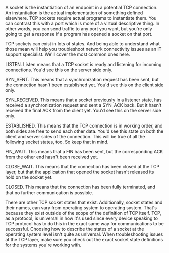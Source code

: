 A socket is the instantiation of an endpoint in a potential TCP connection. An instantiation is the actual implementation of something defined elsewhere. TCP sockets require actual programs to instantiate them. You can contrast this with a port which is more of a virtual descriptive thing. In other words, you can send traffic to any port you want, but you're only going to get a response if a program has opened a socket on that port. 

TCP sockets can exist in lots of states. And being able to understand what those mean will help you troubleshoot network connectivity issues as an IT support specialist. We'll cover the most common ones here. 

LISTEN. Listen means that a TCP socket is ready and listening for incoming connections. You'd see this on the server side only. 

SYN_SENT. This means that a synchronization request has been sent, but the connection hasn't been established yet. You'd see this on the client side only. 

SYN_RECEIVED. This means that a socket previously in a listener state, has received a synchronization request and sent a SYN_ACK back. But it hasn't received the final ACK from the client yet. You'd see this on the server side only. 

ESTABLISHED. This means that the TCP connection is in working order, and both sides are free to send each other data. You'd see this state on both the client and server sides of the connection. This will be true of all the following socket states, too. So keep that in mind. 

FIN_WAIT. This means that a FIN has been sent, but the corresponding ACK from the other end hasn't been received yet. 

CLOSE_WAIT. This means that the connection has been closed at the TCP layer, but that the application that opened the socket hasn't released its hold on the socket yet.

CLOSED. This means that the connection has been fully terminated, and that no further communication is possible. 

There are other TCP socket states that exist. Additionally, socket states and their names, can vary from operating system to operating system. That's because they exist outside of the scope of the definition of TCP itself. TCP, as a protocol, is universal in how it's used since every device speaking to TCP protocol has to do this in the exact same way for communications to be successful. Choosing how to describe the states of a socket at the operating system level isn't quite as universal. When troubleshooting issues at the TCP layer, make sure you check out the exact socket state definitions for the systems you're working with.
